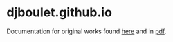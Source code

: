 # djboulet.github.io

Documentation for original works found [here](https://djboulet.github.io) and in [pdf](https://github.com/djboulet/djboulet.github.io/blob/gh-pages/danielsgithub.pdf).


